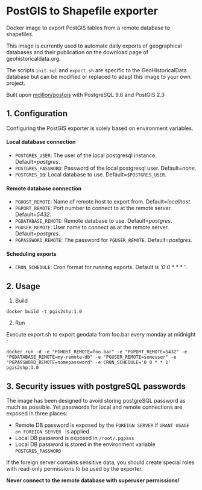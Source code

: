 # PostGIS to Shapefile exporter 

Docker image to export PostGIS tables from a remote database to shapefiles.

This image is currently used to automate daily exports of geographical databases and their publication on the download page of geohistoricaldata.org.


The scripts `init.sql` and `export.sh` are specific to the GeoHistoricalData database but can be modified or replaced to adapt this image to your own project.

Built upon [mdillon/postgis](https://hub.docker.com/r/mdillon/postgis/) with PostgreSQL 9.6 and PostGIS 2.3


## 1. Configuration

Configuring the PostGIS exporter is solely based on environment variables.

#### Local database connection

- `POSTGRES_USER`: The user of the local postgresql instance. Default=*postgres*.
- `POSTGRES_PASSWORD`: Password of the local postgresql user. Default=*none*.
- `POSTGRES_DB`: Local database to use. Default=`$POSTGRES_USER`.

#### Remote database connection

- `PGHOST_REMOTE`: Name of remote host to export from. Default=*localhost*.
- `PGPORT_REMOTE`: Port number to connect to at the remote server. Default=*5432*.
- `PGDATABASE_REMOTE`: Remote database to use. Default=*postgres*.
- `PGUSER_REMOTE`: User name to connect as at the remote server. Default=*postgres*.
- `PGPASSWORD_REMOTE`: The password for `PGUSER_REMOTE`. Default=*postgres*.

#### Scheduling exports

- `CRON_SCHEDULE`: Cron format for running exports. Default is *'0 0 \* \* \* '*.

## 2. Usage

1. Build

```docker build -t pgis2shp:1.0 ```

2. Run

Execute export.sh to export geodata from foo.bar every monday at midnight :

```docker run -d -e "PGHOST_REMOTE=foo.bar" -e "PGPORT_REMOTE=5432" -e "PGDATABASE_REMOTE=my-remote-db" -e "PGUSER_REMOTE=someuser" -e "PGPASSWORD_REMOTE=somepassword" -e CRON_SCHEDULE='0 0 * * 1' pgis2shp:1.0```

## 3. Security issues with postgreSQL passwords


The image has been designed to avoid storing postgreSQL password as much as possible. Yet passwords for local and remote connections are exposed in three places:

- Remote DB password is exposed by the ```FOREIGN SERVER``` if ```GRANT USAGE on FOREIGN SERVER ``` is applied.
- Local DB password is exposed in `/root/.pgpass`
- Local DB password is stored in the environment variable `POSTGRES_PASSWORD`

If the foreign server contains sensitive data, you should create special roles with read-only permissions to be used by the exporter.

**Never connect to the remote database with superuser permissions!**

